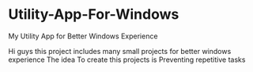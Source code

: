 # Utility-App-For-Windows
My Utility App for Better Windows Experience

Hi guys
this project includes many small projects for better windows experience
The idea To create this projects is Preventing repetitive tasks
